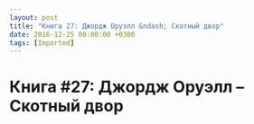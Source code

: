 ```yaml
---
layout: post
title: "Книга 27: Джордж Оруэлл &ndash; Скотный двор"
date: 2016-12-25 00:00:00 +0300
tags: [Imported]
---
```

# Книга #27: Джордж Оруэлл – Скотный двор

